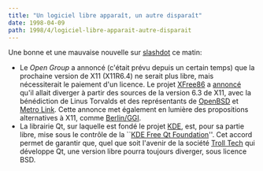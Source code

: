 ```yaml
---
title: "Un logiciel libre apparaît, un autre disparaît"
date: 1998-04-09
path: 1998/4/logiciel-libre-apparait-autre-disparait
---
```


<P>Une bonne et une mauvaise nouvelle sur <A HREF="http://slashdot.org/">slashdot</A> ce matin:
<UL>

<LI>Le <EM>Open Group</EM> a annoncé (c'était prévu depuis
un certain temps) que la prochaine version de X11 (X11R6.4) ne
serait plus libre, mais nécessiterait le paiement d'un licence. Le
projet <A HREF="http://www.xfree86.org/">XFree86</A> a <A HREF="http://www.xfree86.org/news/pr-980407.html">annoncé</A>
qu'il allait diverger à partir des sources de la version 6.3 de
X11, avec la bénédiction de Linus Torvalds et des représentants
de <A HREF="http://www.openbsd.org/">OpenBSD</A> et <A HREF="http://www.metrolink.com/">Metro Link</A>.
Cette annonce met également en lumière des propositions alternatives à
X11, comme <A HREF="http://www.berlin-consortium.org/">Berlin/GGI</A>.

<LI>La librairie Qt, sur laquelle est fondé le
projet <A HREF="http://www.kde.org/">KDE</A>, est, pour
sa partie libre, mise sous le contrôle de la ``<A HREF="http://www.itm.mu-luebeck.de/~coolo/kde/kde-announce/msg00817.html">KDE Free Qt Foundation</A>''. Cet accord permet de garantir que, quel
que soit l'avenir de la société <A HREF="http://www.troll.no/">Troll
Tech</A> qui développe Qt, une version libre pourra toujours diverger,
sous licence BSD.

</UL>

</P>


